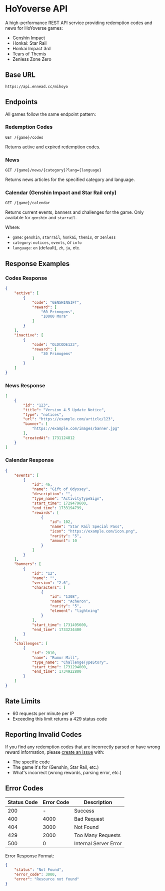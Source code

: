 # HoYoverse API

A high-performance REST API service providing redemption codes and news for HoYoverse games:
- Genshin Impact
- Honkai: Star Rail
- Honkai Impact 3rd
- Tears of Themis
- Zenless Zone Zero

## Base URL
```
https://api.ennead.cc/mihoyo
```

## Endpoints

All games follow the same endpoint pattern:

### Redemption Codes
```
GET /{game}/codes
```
Returns active and expired redemption codes.

### News
```
GET /{game}/news/{category}?lang={language}
```
Returns news articles for the specified category and language.

### Calendar (Genshin Impact and Star Rail only)
```
GET /{game}/calendar
```
Returns current events, banners and challenges for the game. Only available for `genshin` and `starrail`.

Where:
- `game`: `genshin`, `starrail`, `honkai`, `themis`, or `zenless`
- `category`: `notices`, `events`, or `info`
- `language`: `en` (default), `zh`, `ja`, etc.

## Response Examples

### Codes Response
```json
{
    "active": [
        {
            "code": "GENSHINGIFT",
            "reward": [
                "60 Primogems",
                "10000 Mora"
            ]
        }
    ],
    "inactive": [
        {
            "code": "OLDCODE123",
            "reward": [
                "30 Primogems"
            ]
        }
    ]
}
```

### News Response
```json
[
    {
        "id": "123",
        "title": "Version 4.5 Update Notice",
        "type": "notices",
        "url": "https://example.com/article/123",
        "banner": [
            "https://example.com/images/banner.jpg"
        ],
        "createdAt": 1731124812
    }
]
```

### Calendar Response
```json
{
    "events": [
        {
            "id": 46,
            "name": "Gift of Odyssey",
            "description": "",
            "type_name": "ActivityTypeSign",
            "start_time": 1729479600,
            "end_time": 1733194799,
            "rewards": [
                {
                    "id": 102,
                    "name": "Star Rail Special Pass",
                    "icon": "https://example.com/icon.png",
                    "rarity": "5",
                    "amount": 10
                }
            ]
        }
    ],
    "banners": [
        {
            "id": "12",
            "name": "",
            "version": "2.6",
            "characters": [
                {
                    "id": "1308",
                    "name": "Acheron",
                    "rarity": "5",
                    "element": "lightning"
                }
            ],
            "start_time": 1731495600,
            "end_time": 1733234400
        }
    ],
    "challenges": [
        {
            "id": 2010,
            "name": "Rumor Mill",
            "type_name": "ChallengeTypeStory",
            "start_time": 1731294000,
            "end_time": 1734922800
        }
    ]
}
```

## Rate Limits
- 60 requests per minute per IP
- Exceeding this limit returns a 429 status code

## Reporting Invalid Codes
If you find any redemption codes that are incorrectly parsed or have wrong reward information, please [create an issue](https://github.com/torikushiii/hoyoverse-api/issues/new) with:
- The specific code
- The game it's for (Genshin, Star Rail, etc.)
- What's incorrect (wrong rewards, parsing error, etc.)

## Error Codes

| Status Code | Error Code | Description |
|------------|------------|-------------|
| 200 | - | Success |
| 400 | 4000 | Bad Request |
| 404 | 3000 | Not Found |
| 429 | 2000 | Too Many Requests |
| 500 | 0 | Internal Server Error |

Error Response Format:
```json
{
    "status": "Not Found",
    "error_code": 3000,
    "error": "Resource not found"
}
```
